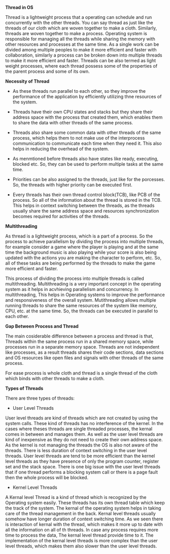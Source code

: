 **Thread in OS**

Thread is a lightweight process that a operating can schedule and run concurrently with the other threads. You can say thread as just like the threads of our cloth which are woven together to make a cloth. Similarly, threads are woven together to make a process. Operating system is responsible for managing all the threads while sharing the memory with other resources and processes at the same time. As a single work can be divided among multiple peoples to make it more efficient and faster with collaboration, similarly a process can be broken down into multiple threads to make it more efficient and faster. Threads can be also termed as light weight processes, where each thread possess some of the properties of the parent process and some of its own.

**Necessity of Thread**

- As these threads run parallel to each other, so they improve the performance of the application by efficiently utilizing thne resources of the system.

- Threads have their own CPU states and stacks but they share their address space with the process that created them, which enables them to share the data with other threads of the same process.

- Threads also share some common data with other threads of the same process, which helps them to not make use of the interprocess communication to communicate each time when they need it. This also helps in reducing the overhead of the system.

- As menmtioned before threads also have states like ready, executing, blocked etc. So, they can be used to perform multiple tasks at the same time.

- Priorities can be also assigned to the threads, just like for the porcesses. So, the threads with higher priority can be executed first.

- Every threads has their own thread control block(TCB), like PCB of the process. So all of the information about the thread is stored in the TCB. This helps in context switching between the threads, as the threads usually share the same address space and resources synchronization becomes required for activities of the threads.

**Multithreading**

As thread is a lightweight process, which is a part of a process. So the process to achieve parallelism by dividing the process into multiple threads, for example consider a game where the player is playing and at the same time the background music is also playing while your score is also being updated with the actions you are making the character to perform, etc. So, all of these tasks are being performed by the threads to make the game more efficient and faster.

This process of dividing the process into multiple threads is called multithreading. Multithreading is a very important concept in the operating system as it helps in acvhieving parallelism and concurrency. In multithreading, This helps in Operating systems to improve the performance and responsiveness of the overall system. Mutithreading allows multiple running threads to share the same resources of the system like memory, CPU, etc. at the same time. So, the threads can be executed in parallel to each other.

**Gap Between Process and Thread**

The main cosiderable difference between a process and thread is that, Threads within the same process run in a shared memory space, while processes run in a separate memory space. Threads are not independent like processes, as a result threads shares their code sections, data sections and OS resources like open files and signals with other threads of the same process.

For ease process is whole cloth and thread is a single thread of the cloth which binds with other threads to make a cloth.

**Types of Threads**

There are three types of threads:

- User Level Threads

User level threads are kind of threads which are not created by using the system calls. These kind of threads has no interference of the kernel. In the cases where theses threads are single threaded processes, the kernal comes in between and manages them. As well as the user level threads are kind of inexpensive as they do not need to create their own address space. As the kernel is not managing the threads the OS is also not aware of the threads. There is less duration of context switching in the user level threads. User level threads are tend to be more efficient than the kernel level threads as they have presence of only the program counter, register set and the stack space. There is one big issue with the user level threads that if one thread performs a blocking system call or there is a page fault then the whole process will be blocked.

- Kernel Level Threads

A Kernal level Thread is a kind of thread which is recognized by the Operating system easily. These threads has its own thread table which keep the track of the system. The kernal of the operating system helps in taking care of the thread management in the back. Kernal level threads usually somehow have longer duration of context switching time. As we seen there is interaction of kernal with the thread, which makes it more up to date with all the information on all of th threads. In case any process requires more time to process the data, The kernal level thread provide time to it. The implementation of the kernal level threads is more complex than the user level threads, which makes them also slower than the user level threads.